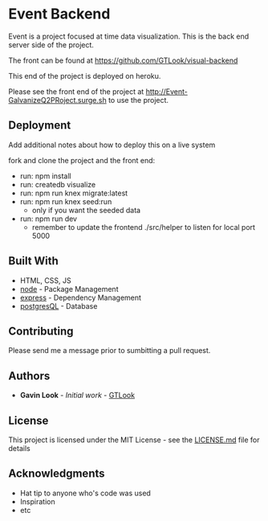# Event Backend

Event is a project focused at time data visualization.  This is the back end server side of the project.

The front can be found at https://github.com/GTLook/visual-backend

This end of the project is deployed on heroku.

Please see the front end of the project at http://Event-GalvanizeQ2PRoject.surge.sh to use the project.

## Deployment

Add additional notes about how to deploy this on a live system

fork and clone the project and the front end:

* run: npm install
* run: createdb visualize
* run: npm run knex migrate:latest
* run: npm run knex seed:run
  - only if you want the seeded data
* run: npm run dev
  - remember to update the frontend ./src/helper to listen for local port 5000

## Built With

* HTML, CSS, JS
* [node](https://www.npmjs.com/) - Package Management
* [express](https://www.npmjs.com/package/express) - Dependency Management
* [postgresQL](https://rometools.github.io/rome/) - Database

## Contributing

Please send me a message prior to sumbitting a pull request.


## Authors

* **Gavin Look** - *Initial work* - [GTLook](https://github.com/GTLook)

## License

This project is licensed under the MIT License - see the [LICENSE.md](LICENSE.md) file for details

## Acknowledgments

* Hat tip to anyone who's code was used
* Inspiration
* etc
